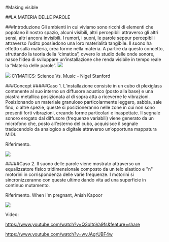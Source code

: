 #Making visible

##LA MATERIA DELLE PAROLE

###Introduzione
Gli ambienti in cui viviamo sono ricchi di elementi che popolano il nostro spazio, alcuni visibili, altri percepibili attraverso gli altri sensi, altri ancora invisibili. I rumori, i suoni, le parole seppur percepibili attraverso l’udito possiedono una loro materialità tangibile. Il suono ha effetto sulla materia, crea forme nella materia.
A partire da questo concetto, sfruttando la teoria della “cimatica”, ovvero lo studio delle onde sonore, nasce l’idea di sviluppare un’installazione che renda visibile in tempo reale la “Materia delle parole”.
![](http://caseyboyle.net/wp-content/uploads/2014/08/GoMediaArsenal_WireframeSoundwaves_01.jpg)

![](https://i.ytimg.com/vi/Q3oItpVa9fs/maxresdefault.jpg)
CYMATICS: Science Vs. Music - Nigel Stanford

###Concept
#####Caso 1. 
L’installazione consiste in un cubo di plexiglass contenente al suo interno un diffusore acustico (posto alla base) e una piastra metallica posizionata al di sopra  atta a riceverne le vibrazioni. Posizionando un materiale granuloso particolarmente leggero, sabbia, sale fino, o altre spezie, queste si posizioneranno nelle zone in cui non sono presenti forti vibrazioni, creando forme particolari e inaspettate. Il segnale sonoro erogato dal diffusore (frequenze variabili) viene generato da un microfono che, posto all’esterno del cubo, acquisisce il segnale traducendolo da analogico a digitale attraverso un’opportuna mappatura MIDI.  

Riferimento.

![](http://linnovatore.it/wp-content/uploads/2014/12/CYMATICS_NigelStanford_4k_5.jpg)

#####Caso 2.
Il suono delle parole viene mostrato attraverso un equalizzatore fisico tridimensionale composto da un telo elastico e "n" motorini in corrispondenza delle varie frequenze. I motorini si sincronizzeranno con queste ultime dando vita ad una superficie in continuo mutamento.

Riferimento. When i'm pregnant, Anish Kapoor

![](https://iamzhangyuan.files.wordpress.com/2011/10/when-i-am-pregnant1.jpg)


Video:

https://www.youtube.com/watch?v=Q3oItpVa9fs&feature=share

https://www.youtube.com/watch?v=wvJAgrUBF4w




